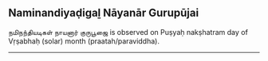 ## Naminandiyaḍigaḻ Nāyanār Gurupūjai
நமிநந்தியடிகள் நாயனார் குருபூஜை is observed on Puṣyaḥ nakṣhatram day of Vṛṣabhaḥ (solar) month (praatah/paraviddha).



---
